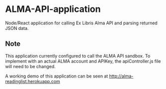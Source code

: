 # ALMA-API-application
Node/React application for calling Ex Libris Alma API and parsing returned JSON data.

## Note
This application currently configured to call the ALMA API sandbox.  To implement with an actual ALMA account and APIKey, the apiController.js file will need to be changed.

A working demo of this application can be seen at http://alma-readinglist.herokuapp.com